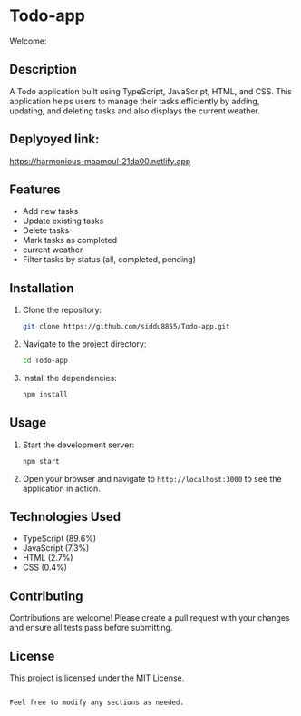 # Todo-app
Welcome:

## Description
A Todo application built using TypeScript, JavaScript, HTML, and CSS. This application helps users to manage their tasks efficiently by adding, updating, and deleting tasks and also displays the current weather.

## Deplyoyed link:
https://harmonious-maamoul-21da00.netlify.app

## Features
- Add new tasks
- Update existing tasks
- Delete tasks
- Mark tasks as completed
- current weather
- Filter tasks by status (all, completed, pending)

## Installation
1. Clone the repository:
   ```sh
   git clone https://github.com/siddu8855/Todo-app.git
   ```
2. Navigate to the project directory:
   ```sh
   cd Todo-app
   ```
3. Install the dependencies:
   ```sh
   npm install
   ```

## Usage
1. Start the development server:
   ```sh
   npm start
   ```
2. Open your browser and navigate to `http://localhost:3000` to see the application in action.

## Technologies Used
- TypeScript (89.6%)
- JavaScript (7.3%)
- HTML (2.7%)
- CSS (0.4%)

## Contributing
Contributions are welcome! Please create a pull request with your changes and ensure all tests pass before submitting.

## License
This project is licensed under the MIT License.
```

Feel free to modify any sections as needed.
